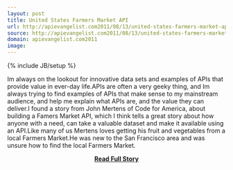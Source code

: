 ```yaml
---
layout: post
title: United States Farmers Market API
url: http://apievangelist.com2011/08/13/united-states-farmers-market-api/
source: http://apievangelist.com2011/08/13/united-states-farmers-market-api/
domain: apievangelist.com2011
image: 
---
```

{% include JB/setup %}<p>Im always on the lookout for innovative data sets and examples of APIs that provide value in ever-day life.APIs are often a very geeky thing, and Im always trying to find examples of APIs that make sense to my mainstream audience, and help me explain what APIs are, and the value they can deliver.I found a story from John Mertens of Code for America, about building a Famers Market API, which I think tells a great story about how anyone with a need, can take a valuable dataset and make it available using an API.Like many of us Mertens loves getting his fruit and vegetables from a local Farmers Market.He was new to the San Francisco area and was unsure how to find the local Farmers Market.</p>
<center><p><a href="http://apievangelist.com2011/08/13/united-states-farmers-market-api/" style='padding:25px; font-sze:18px; font-weight: bold;'>Read Full Story</a></p></center>
